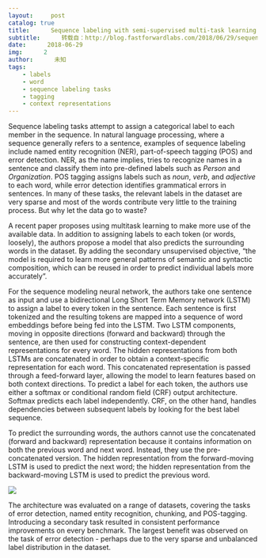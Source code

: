 ```yaml
---
layout:     post
catalog: true
title:      Sequence labeling with semi-supervised multi-task learning
subtitle:      转载自：http://blog.fastforwardlabs.com/2018/06/29/sequence-labeling-with-semisupervised-multitask-learning.html
date:      2018-06-29
img:      2
author:      未知
tags:
    - labels
    - word
    - sequence labeling tasks
    - tagging
    - context representations
---
```


Sequence labeling tasks attempt to assign a categorical label to each member in
the sequence. In natural language processing, where a sequence generally refers
to a sentence, examples of sequence labeling include named entity
recognition (NER), part-of-speech tagging (POS) and error detection. NER, as the
name implies, tries to recognize names in a sentence and classify them into
pre-defined labels such as *Person* and *Organization*. POS tagging assigns labels
such as *noun*, *verb*, and *adjective* to each word, while error detection identifies
grammatical errors in sentences. In many of these tasks, the relevant labels in
the dataset are very sparse and most of the words contribute very little to the
training process. But why let the data go to waste?

A recent
paper proposes using multitask learning to
make more use of the available data. In addition to assigning labels to each
token (or words, loosely), the authors propose a model that also predicts the
surrounding words in the dataset. By adding the secondary unsupervised
objective, “the model is required to learn more general patterns of semantic and
syntactic composition, which can be reused in order to predict individual labels
more accurately”.

For the sequence modeling neural network, the authors take one
sentence as input and use a bidirectional Long Short Term Memory network (LSTM) to assign a label to every token in the
sentence. Each sentence is first tokenized and the resulting tokens are mapped into a
sequence of word embeddings before being fed into the LSTM. Two LSTM components,
moving in opposite directions (forward and backward) through the sentence, are
then used for constructing context-dependent representations for every word. The
hidden representations from both LSTMs are concatenated in order to obtain a
context-specific representation for each word. This concatenated representation
is passed through a feed-forward layer, allowing the model to learn features
based on both context directions. To predict a label for each token, the authors
use either a softmax or conditional random field (CRF) output
architecture. Softmax predicts each label independently. CRF, on the other hand,
handles dependencies between subsequent labels by looking for the best label
sequence.

To predict the surrounding words, the authors cannot use the concatenated
(forward and backward) representation because it contains information on both
the previous word and next word. Instead, they use the pre-concatenated
version. The hidden representation from the forward-moving LSTM is used to
predict the next word; the hidden representation from the backward-moving LSTM
is used to predict the previous word.

![](http://blog.fastforwardlabs.com/images/2018/06/Screen_Shot_2018_06_14_at_4_27_13_PM-1529008110241.png)


The architecture was evaluated on a range of datasets, covering the tasks of
error detection, named entity recognition, chunking, and POS-tagging. Introducing
a secondary task resulted in consistent performance improvements on every
benchmark. The largest benefit was observed on the task of error detection -
perhaps due to the very sparse and unbalanced label distribution in the dataset.
